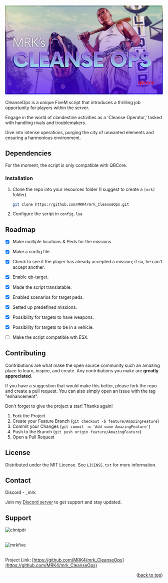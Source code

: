 <a name="readme-top"></a>

![the thumbnail of the script](https://github.com/MRK4/mrk_CleanseOps/blob/master/images/screenshot.png)

CleanseOps is a unique FiveM script that introduces a thrilling job opportunity for players within the server.

Engage in the world of clandestine activities as a 'Cleanse Operator,' tasked with handling rivals and troublemakers.

Dive into intense operations, purging the city of unwanted elements and ensuring a harmonious environment.


## Dependencies

For the moment, the script is only compatible with QBCore.


### Installation

1. Clone the repo into your resources folder (I suggest to create a `[mrk]` folder)
   ```sh
   git clone https://github.com/MRK4/mrk_CleanseOps.git
   ```
2. Configure the script in `config.lua`


## Roadmap

- [x] Make multiple locations & Peds for the missions.
- [x] Make a config file.
- [x] Check to see if the player has already accepted a mission; if so, he can't accept another.
- [x] Enable qb-target.
- [x] Made the script translatable.
- [x] Enabled scenarios for target peds.
- [x] Setted up predefined missions.
- [x] Possibility for targets to have weapons.
- [x] Possibility for targets to be in a vehicle.
- [ ] Make the script compatible wth ESX.


## Contributing

Contributions are what make the open source community such an amazing place to learn, inspire, and create. Any contributions you make are **greatly appreciated**.

If you have a suggestion that would make this better, please fork the repo and create a pull request. You can also simply open an issue with the tag "enhancement".

Don't forget to give the project a star! Thanks again!

1. Fork the Project
2. Create your Feature Branch (`git checkout -b feature/AmazingFeature`)
3. Commit your Changes (`git commit -m 'Add some AmazingFeature'`)
4. Push to the Branch (`git push origin feature/AmazingFeature`)
5. Open a Pull Request


## License

Distributed under the MIT License. See `LICENSE.txt` for more information.


## Contact

Discord - _mrk

Join my [Discord server](https://discord.gg/TJtmcCJ2) to get support and stay updated.


## Support

<p><a href="https://ko-fi.com/clmtpdr"> <img align="left" src="https://cdn.ko-fi.com/cdn/kofi3.png?v=3" height="25" width="105" alt="clmtpdr" /></a></p><br><br>
<p><a href="[https://ko-fi.com/clmtpdr](https://www.paypal.me/mrkfivem)"> <img align="left" src="https://upload.wikimedia.org/wikipedia/commons/3/39/PayPal_logo.svg" height="25" width="auto" alt="mrkfive" /></a></p><br><br>

Project Link: [https://github.com/MRK4/mrk_CleanseOps](https://github.com/MRK4/mrk_CleanseOps)


<p align="right">(<a href="#readme-top">back to top</a>)</p>
